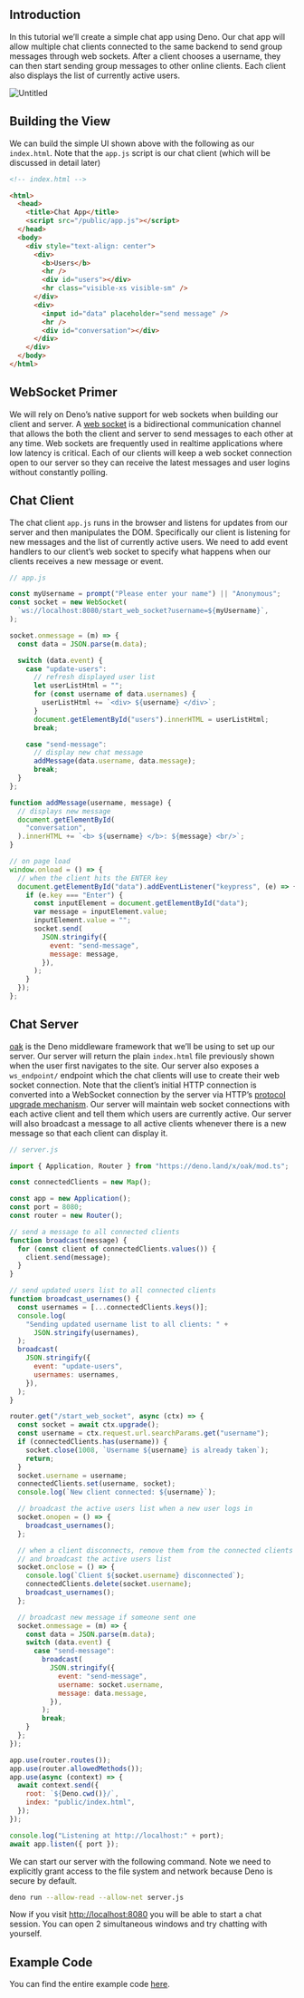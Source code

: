 ## Introduction

In this tutorial we’ll create a simple chat app using Deno. Our chat app will
allow multiple chat clients connected to the same backend to send group messages
through web sockets. After a client chooses a username, they can then start
sending group messages to other online clients. Each client also displays the
list of currently active users.

![Untitled](../images/chat_app_render.png)

## Building the View

We can build the simple UI shown above with the following as our `index.html`.
Note that the `app.js` script is our chat client (which will be discussed in
detail later)

```html
<!-- index.html -->

<html>
  <head>
    <title>Chat App</title>
    <script src="/public/app.js"></script>
  </head>
  <body>
    <div style="text-align: center">
      <div>
        <b>Users</b>
        <hr />
        <div id="users"></div>
        <hr class="visible-xs visible-sm" />
      </div>
      <div>
        <input id="data" placeholder="send message" />
        <hr />
        <div id="conversation"></div>
      </div>
    </div>
  </body>
</html>
```

## **WebSocket** Primer

We will rely on Deno’s native support for web sockets when building our client
and server. A
[web socket](https://developer.mozilla.org/en-US/docs/Web/API/WebSocket) is a
bidirectional communication channel that allows the both the client and server
to send messages to each other at any time. Web sockets are frequently used in
realtime applications where low latency is critical. Each of our clients will
keep a web socket connection open to our server so they can receive the latest
messages and user logins without constantly polling.

## Chat Client

The chat client `app.js` runs in the browser and listens for updates from our
server and then manipulates the DOM. Specifically our client is listening for
new messages and the list of currently active users. We need to add event
handlers to our client’s web socket to specify what happens when our clients
receives a new message or event.

```jsx
// app.js

const myUsername = prompt("Please enter your name") || "Anonymous";
const socket = new WebSocket(
  `ws://localhost:8080/start_web_socket?username=${myUsername}`,
);

socket.onmessage = (m) => {
  const data = JSON.parse(m.data);

  switch (data.event) {
    case "update-users":
      // refresh displayed user list
      let userListHtml = "";
      for (const username of data.usernames) {
        userListHtml += `<div> ${username} </div>`;
      }
      document.getElementById("users").innerHTML = userListHtml;
      break;

    case "send-message":
      // display new chat message
      addMessage(data.username, data.message);
      break;
  }
};

function addMessage(username, message) {
  // displays new message
  document.getElementById(
    "conversation",
  ).innerHTML += `<b> ${username} </b>: ${message} <br/>`;
}

// on page load
window.onload = () => {
  // when the client hits the ENTER key
  document.getElementById("data").addEventListener("keypress", (e) => {
    if (e.key === "Enter") {
      const inputElement = document.getElementById("data");
      var message = inputElement.value;
      inputElement.value = "";
      socket.send(
        JSON.stringify({
          event: "send-message",
          message: message,
        }),
      );
    }
  });
};
```

## Chat Server

[oak](https://deno.land/x/oak@v11.1.0) is the Deno middleware framework that
we’ll be using to set up our server. Our server will return the plain
`index.html` file previously shown when the user first navigates to the site.
Our server also exposes a `ws_endpoint/` endpoint which the chat clients will
use to create their web socket connection. Note that the client’s initial HTTP
connection is converted into a WebSocket connection by the server via HTTP’s
[protocol upgrade mechanism](https://developer.mozilla.org/en-US/docs/Web/HTTP/Protocol_upgrade_mechanism).
Our server will maintain web socket connections with each active client and tell
them which users are currently active. Our server will also broadcast a message
to all active clients whenever there is a new message so that each client can
display it.

```jsx
// server.js

import { Application, Router } from "https://deno.land/x/oak/mod.ts";

const connectedClients = new Map();

const app = new Application();
const port = 8080;
const router = new Router();

// send a message to all connected clients
function broadcast(message) {
  for (const client of connectedClients.values()) {
    client.send(message);
  }
}

// send updated users list to all connected clients
function broadcast_usernames() {
  const usernames = [...connectedClients.keys()];
  console.log(
    "Sending updated username list to all clients: " +
      JSON.stringify(usernames),
  );
  broadcast(
    JSON.stringify({
      event: "update-users",
      usernames: usernames,
    }),
  );
}

router.get("/start_web_socket", async (ctx) => {
  const socket = await ctx.upgrade();
  const username = ctx.request.url.searchParams.get("username");
  if (connectedClients.has(username)) {
    socket.close(1008, `Username ${username} is already taken`);
    return;
  }
  socket.username = username;
  connectedClients.set(username, socket);
  console.log(`New client connected: ${username}`);

  // broadcast the active users list when a new user logs in
  socket.onopen = () => {
    broadcast_usernames();
  };

  // when a client disconnects, remove them from the connected clients list
  // and broadcast the active users list
  socket.onclose = () => {
    console.log(`Client ${socket.username} disconnected`);
    connectedClients.delete(socket.username);
    broadcast_usernames();
  };

  // broadcast new message if someone sent one
  socket.onmessage = (m) => {
    const data = JSON.parse(m.data);
    switch (data.event) {
      case "send-message":
        broadcast(
          JSON.stringify({
            event: "send-message",
            username: socket.username,
            message: data.message,
          }),
        );
        break;
    }
  };
});

app.use(router.routes());
app.use(router.allowedMethods());
app.use(async (context) => {
  await context.send({
    root: `${Deno.cwd()}/`,
    index: "public/index.html",
  });
});

console.log("Listening at http://localhost:" + port);
await app.listen({ port });
```

We can start our server with the following command. Note we need to explicitly
grant access to the file system and network because Deno is secure by default.

```sh
deno run --allow-read --allow-net server.js
```

Now if you visit [http://localhost:8080](http://localhost:8080/) you will be
able to start a chat session. You can open 2 simultaneous windows and try
chatting with yourself.

## Example Code

You can find the entire example code
[here](https://github.com/awelm/deno-chat-app).
